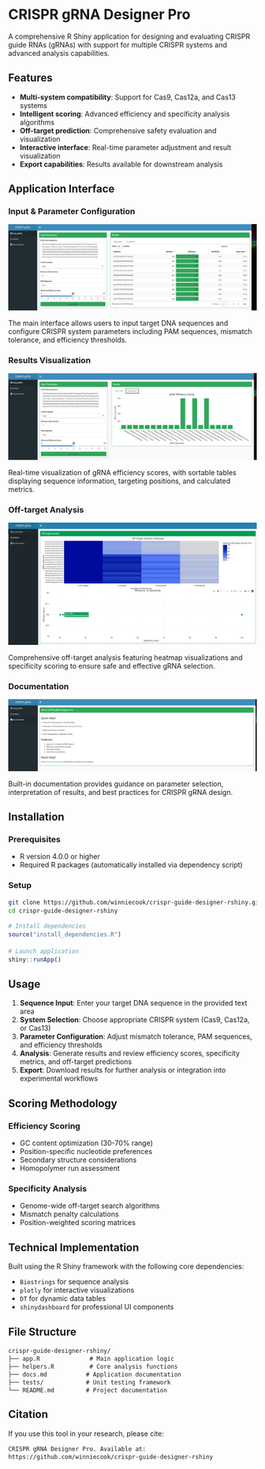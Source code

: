 # CRISPR gRNA Designer Pro

A comprehensive R Shiny application for designing and evaluating CRISPR guide RNAs (gRNAs) with support for multiple CRISPR systems and advanced analysis capabilities.

## Features

- **Multi-system compatibility**: Support for Cas9, Cas12a, and Cas13 systems
- **Intelligent scoring**: Advanced efficiency and specificity analysis algorithms
- **Off-target prediction**: Comprehensive safety evaluation and visualization
- **Interactive interface**: Real-time parameter adjustment and result visualization
- **Export capabilities**: Results available for downstream analysis

## Application Interface

### Input & Parameter Configuration
![Sequence Input Interface](Sequence%20Input.png)

The main interface allows users to input target DNA sequences and configure CRISPR system parameters including PAM sequences, mismatch tolerance, and efficiency thresholds.

### Results Visualization
![Interactive Visualizations](Visualisation.png)

Real-time visualization of gRNA efficiency scores, with sortable tables displaying sequence information, targeting positions, and calculated metrics.

### Off-target Analysis
![Off-target Analysis](off-target%20analysis.png)

Comprehensive off-target analysis featuring heatmap visualizations and specificity scoring to ensure safe and effective gRNA selection.

### Documentation
![Application Documentation](about%20page.png)

Built-in documentation provides guidance on parameter selection, interpretation of results, and best practices for CRISPR gRNA design.

## Installation

### Prerequisites
- R version 4.0.0 or higher
- Required R packages (automatically installed via dependency script)

### Setup
```bash
git clone https://github.com/winniecook/crispr-guide-designer-rshiny.git
cd crispr-guide-designer-rshiny
```

```r
# Install dependencies
source("install_dependencies.R")

# Launch application
shiny::runApp()
```

## Usage

1. **Sequence Input**: Enter your target DNA sequence in the provided text area
2. **System Selection**: Choose appropriate CRISPR system (Cas9, Cas12a, or Cas13)
3. **Parameter Configuration**: Adjust mismatch tolerance, PAM sequences, and efficiency thresholds
4. **Analysis**: Generate results and review efficiency scores, specificity metrics, and off-target predictions
5. **Export**: Download results for further analysis or integration into experimental workflows

## Scoring Methodology

### Efficiency Scoring
- GC content optimization (30-70% range)
- Position-specific nucleotide preferences
- Secondary structure considerations
- Homopolymer run assessment

### Specificity Analysis
- Genome-wide off-target search algorithms
- Mismatch penalty calculations
- Position-weighted scoring matrices

## Technical Implementation

Built using the R Shiny framework with the following core dependencies:
- `Biostrings` for sequence analysis
- `plotly` for interactive visualizations
- `DT` for dynamic data tables
- `shinydashboard` for professional UI components

## File Structure

```
crispr-guide-designer-rshiny/
├── app.R              # Main application logic
├── helpers.R          # Core analysis functions
├── docs.md           # Application documentation
├── tests/            # Unit testing framework
└── README.md         # Project documentation
```



## Citation

If you use this tool in your research, please cite:
```
CRISPR gRNA Designer Pro. Available at: https://github.com/winniecook/crispr-guide-designer-rshiny
```
